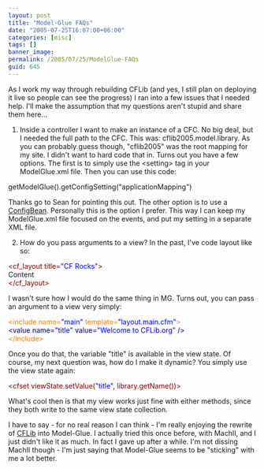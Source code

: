 ```yaml
---
layout: post
title: "Model-Glue FAQs"
date: "2005-07-25T16:07:00+06:00"
categories: [misc]
tags: []
banner_image: 
permalink: /2005/07/25/ModelGlue-FAQs
guid: 645
---
```


As I work my way through rebuilding CFLib (and yes, I still plan on deploying it live so people can see the progress) I ran into a few issues that I needed help. I'll make the assumption that my questions aren't stupid and share them here...

1) Inside a controller I want to make an instance of a CFC. No big deal, but I needed the full path to the CFC. This was: cflib2005.model.library. As you can probably guess though, "cflib2005" was the root mapping for my site. I didn't want to hard code that in. Turns out you have a few options. The first is to simply use the &lt;setting&gt; tag in your ModelGlue.xml file. Then you can use this code:

getModelGlue().getConfigSetting("applicationMapping")

Thanks go to Sean for pointing this out. The other option is to use a <a href="http://www.model-glue.com/quickstart/index.html#configbeans">ConfigBean</a>. Personally this is the option I prefer. This way I can keep my ModelGlue.xml file focused on the events, and put my setting in a separate XML file. 

2) How do you pass arguments to a view? In the past, I've code layout like so:

<div class="code"><FONT COLOR=MAROON>&lt;cf_layout title=<FONT COLOR=BLUE>"CF Rocks"</FONT>&gt;</FONT><br>
Content<br>
<FONT COLOR=MAROON>&lt;/cf_layout&gt;</FONT></div>

I wasn't sure how I would do the same thing in MG. Turns out, you can pass an argument to a view very simply:

<div class="code"><FONT COLOR=NAVY><FONT COLOR=FF8000>&lt;include name=<FONT COLOR=BLUE>"main"</FONT> template=<FONT COLOR=BLUE>"layout.main.cfm"</FONT>&gt;</FONT></FONT><br>
<FONT COLOR=NAVY>&lt;value name=<FONT COLOR=BLUE>"title"</FONT> value=<FONT COLOR=BLUE>"Welcome to CFLib.org"</FONT> /&gt;</FONT><br>
<FONT COLOR=NAVY><FONT COLOR=FF8000>&lt;/include&gt;</FONT></FONT></div>

Once you do that, the variable "title" is available in the view state. Of course, my next question was, how do I make it dynamic? You simply use the view state again: 

<div class="code"><FONT COLOR=MAROON>&lt;cfset viewState.setValue(<FONT COLOR=BLUE>"title"</FONT>, library.getName())&gt;</FONT></div>

What's cool then is that my view works just fine with either methods, since they both write to the same view state collection.

I have to say - for no real reason I can think - I'm really enjoying the rewrite of <a href="http://www.cflib.org">CFLib</a> into Model-Glue. I actually tried this once before, with MachII, and I just didn't like it as much. In fact I gave up after a while. I'm not dissing MachII though - I'm just saying that Model-Glue seems to be "sticking" with me a lot better.